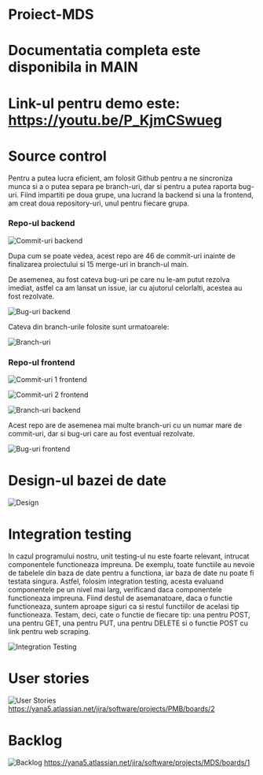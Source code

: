 # Proiect-MDS
# Documentatia completa este disponibila in MAIN

# Link-ul pentru demo este: https://youtu.be/P_KjmCSwueg

# Source control

Pentru a putea lucra eficient, am folosit Github pentru a ne sincroniza munca si a o putea separa pe branch-uri, dar si pentru a putea raporta bug-uri. Fiind impartiti pe doua grupe, una lucrand la backend si una la frontend, am creat doua repository-uri, unul pentru fiecare grupa.

### Repo-ul backend

![Commit-uri backend](https://i.imgur.com/uDJOCRO.png)

Dupa cum se poate vedea, acest repo are 46 de commit-uri inainte de finalizarea proiectului si 15 merge-uri in branch-ul main.

De asemenea, au fost cateva bug-uri pe care nu le-am putut rezolva imediat, astfel ca am lansat un issue, iar cu ajutorul celorlalti, acestea au fost rezolvate.

![Bug-uri backend](https://i.imgur.com/BWgLDvH.png)

Cateva din branch-urile folosite sunt urmatoarele:

![Branch-uri](https://i.imgur.com/SLosCqM.png)

### Repo-ul frontend

![Commit-uri 1 frontend](https://i.imgur.com/v9OcOYv.png)

![Commit-uri 2 frontend](https://i.imgur.com/GwB7sjQ.png)

![Branch-uri backend](https://i.imgur.com/RReilhu.png)

Acest repo are de asemenea mai multe branch-uri cu un numar mare de commit-uri, dar si bug-uri care au fost eventual rezolvate.

![Bug-uri frontend](https://i.imgur.com/4ROzqhh.png)

#  Design-ul bazei de date

![Design](https://i.imgur.com/fJb5utC.png)

# Integration testing

In cazul programului nostru, unit testing-ul nu este foarte relevant, intrucat componentele functioneaza impreuna. De exemplu, toate functiile au nevoie de tabelele din baza de date pentru a functiona, iar baza de date nu poate fi testata singura. Astfel, folosim integration testing, acesta evaluand componentele pe un nivel mai larg, verificand daca componentele functioneaza impreuna. Fiind destul de asemanatoare, daca o functie functioneaza, suntem aproape siguri ca si restul functiilor de acelasi tip functioneaza. Testam, deci, cate o functie de fiecare tip: una pentru POST, una pentru GET, una pentru PUT, una pentru DELETE si o functie POST cu link pentru web scraping.

![Integration Testing](https://i.imgur.com/fF8PABp.png)

# User stories
![User Stories](https://i.imgur.com/Mt774yx.png)
https://yana5.atlassian.net/jira/software/projects/PMB/boards/2

# Backlog
![Backlog](https://i.imgur.com/5lrBP8R.png)
https://yana5.atlassian.net/jira/software/projects/MDS/boards/1

